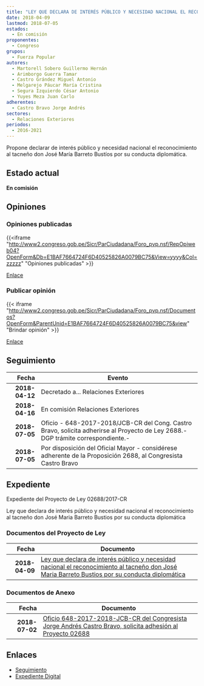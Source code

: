 ```yaml
---
title: "LEY QUE DECLARA DE INTERÉS PÚBLICO Y NECESIDAD NACIONAL EL RECONOCIMIENTO AL TACNEÑO DON JOSÉ MARÍA BARRETO BUSTÍOS POR SU CONDUCTA DIPLOMÁTICA"
date: 2018-04-09
lastmod: 2018-07-05
estados: 
  - En comisión
proponentes: 
  - Congreso
grupos: 
  - Fuerza Popular
autores: 
  - Martorell Sobero Guillermo Hernán
  - Arimborgo Guerra Tamar
  - Castro Grández Miguel Antonio
  - Melgarejo Páucar María Cristina
  - Segura Izquierdo César Antonio
  - Yuyes Meza Juan Carlo
adherentes: 
  - Castro Bravo Jorge Andrés
sectores: 
  - Relaciones Exteriores
periodos: 
  - 2016-2021
---
```


Propone declarar de interés público y necesidad nacional el reconocimiento al tacneño don José María Barreto Bustíos por su conducta diplomática.


## Estado actual

**En comisión**

## Opiniones

### Opiniones publicadas

{{<iframe "http://www2.congreso.gob.pe/Sicr/ParCiudadana/Foro_pvp.nsf/RepOpiweb04?OpenForm&Db=E1BAF7664724F6D40525826A0079BC75&View=yyyy&Col=zzzzz" "Opiniones publicadas" >}}

[Enlace](http://www2.congreso.gob.pe/Sicr/ParCiudadana/Foro_pvp.nsf/RepOpiweb04?OpenForm&Db=E1BAF7664724F6D40525826A0079BC75&View=yyyy&Col=zzzzz)
### Publicar opinión

{{< iframe "http://www2.congreso.gob.pe/Sicr/ParCiudadana/Foro_pvp.nsf/Documentos?OpenForm&ParentUnid=E1BAF7664724F6D40525826A0079BC75&view" "Brindar opinión" >}}

[Enlace](http://www2.congreso.gob.pe/Sicr/ParCiudadana/Foro_pvp.nsf/Documentos?OpenForm&ParentUnid=E1BAF7664724F6D40525826A0079BC75&view)

## Seguimiento

| Fecha | Evento |
|------:|--------|
| **2018-04-12** | Decretado a... Relaciones Exteriores|
| **2018-04-16** | En comisión Relaciones Exteriores|
| **2018-07-05** | Oficio - 648-2017-2018/JCB-CR del Cong. Castro Bravo, solicita adherirse al Proyecto de Ley 2688.-DGP trámite correspondiente.-|
| **2018-07-05** | Por disposición del Oficial Mayor - considérese adherente de la Proposición 2688, al Congresista Castro Bravo|


## Expediente

Expediente del Proyecto de Ley 02688/2017-CR

Ley que declara de interés público y necesidad nacional el reconocimiento al tacneño don José Maria Barreto Bustios por su conducta diplomática


### Documentos del Proyecto de Ley

| Fecha | Documento |
|------:|--------|
| **2018-04-09** | [Ley que declara de interés público y necesidad nacional el reconocimiento al tacneño don José Maria Barreto Bustios por su conducta diplomática](http://www.leyes.congreso.gob.pe/Documentos/2016_2021/Proyectos_de_Ley_y_de_Resoluciones_Legislativas/PL0268820180409.pdf) |

### Documentos de Anexo

| Fecha | Documento |
|------:|--------|
| **2018-07-02** | [Oficio 648-2017-2018-JCB-CR del Congresista Jorge Andrés Castro Bravo, solicita adhesión al Proyecto 02688](http://www.leyes.congreso.gob.pe/Documentos/2016_2021/Oficios/Congresistas/OFICIO-648-2017-2018-JCB-CR.pdf) |

## Enlaces 

- [Seguimiento](http://www2.congreso.gob.pe/Sicr/TraDocEstProc/CLProLey2016.nsf/f7fff46988ca05b1052578e100829cc7/b4c3cdf491f87e280525826a00744479?OpenDocument)
- [Expediente Digital](http://www2.congreso.gob.pe/Sicr/TraDocEstProc/CLProLey2016.nsf/f7fff46988ca05b1052578e100829cc7/b4c3cdf491f87e280525826a00744479?OpenDocument&Click=05257FB7005EB655.eb71d0cf91d8294e05256cdf006b5706/$Body/0.1C6C)
